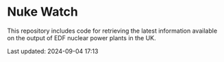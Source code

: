 # Nuke Watch

This repository includes code for retrieving the latest information available on the output of EDF nuclear power plants in the UK.

Last updated: 2024-09-04 17:13